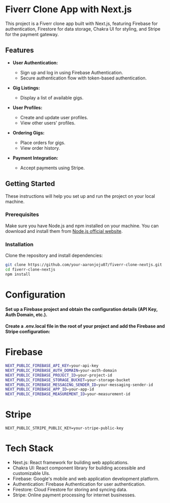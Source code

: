 # Fiverr Clone App with Next.js

This project is a Fiverr clone app built with Next.js, featuring Firebase for authentication, Firestore for data storage, Chakra UI for styling, and Stripe for the payment gateway.

## Features

- **User Authentication:**
  - Sign up and log in using Firebase Authentication.
  - Secure authentication flow with token-based authentication.

- **Gig Listings:**
  - Display a list of available gigs.

- **User Profiles:**
  - Create and update user profiles.
  - View other users' profiles.

- **Ordering Gigs:**
  - Place orders for gigs.
  - View order history.

- **Payment Integration:**
  - Accept payments using Stripe.

## Getting Started

These instructions will help you set up and run the project on your local machine.

### Prerequisites

Make sure you have Node.js and npm installed on your machine. You can download and install them from [Node.js official website](https://nodejs.org/).

### Installation

Clone the repository and install dependencies:

```bash
git clone https://github.com/your-aaronjoju07/fiverr-clone-nextjs.git
cd fiverr-clone-nextjs
npm install
```
# Configuration
#### Set up a Firebase project and obtain the configuration details (API Key, Auth Domain, etc.).
#### Create a .env.local file in the root of your project and add the Firebase and Stripe configuration:
# Firebase
```bash
NEXT_PUBLIC_FIREBASE_API_KEY=your-api-key
NEXT_PUBLIC_FIREBASE_AUTH_DOMAIN=your-auth-domain
NEXT_PUBLIC_FIREBASE_PROJECT_ID=your-project-id
NEXT_PUBLIC_FIREBASE_STORAGE_BUCKET=your-storage-bucket
NEXT_PUBLIC_FIREBASE_MESSAGING_SENDER_ID=your-messaging-sender-id
NEXT_PUBLIC_FIREBASE_APP_ID=your-app-id
NEXT_PUBLIC_FIREBASE_MEASUREMENT_ID=your-measurement-id
```
# Stripe
```baash
NEXT_PUBLIC_STRIPE_PUBLIC_KEY=your-stripe-public-key
```
# Tech Stack

  - Next.js: React framework for building web applications.
  - Chakra UI: React component library for building accessible and customizable UIs.
  - Firebase: Google's mobile and web application development platform.
  - Authentication: Firebase Authentication for user authentication.
  - Firestore: Cloud Firestore for storing and syncing data.
  - Stripe: Online payment processing for internet businesses.
